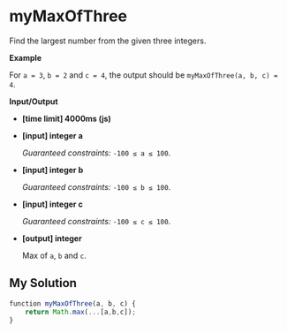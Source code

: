 # myMaxOfThree
﻿Find the largest number from the given three integers.

**Example**

For `a = 3`, `b = 2` and `c = 4`, the output should be
`myMaxOfThree(a, b, c) = 4`.

**Input/Output**

*   **[time limit] 4000ms (js)**

*   **[input] integer a**

    _Guaranteed constraints:_
    `-100 ≤ a ≤ 100`.

*   **[input] integer b**

    _Guaranteed constraints:_
    `-100 ≤ b ≤ 100`.

*   **[input] integer c**

    _Guaranteed constraints:_
    `-100 ≤ c ≤ 100`.

*   **[output] integer**

    Max of `a`, `b` and `c`.


## My Solution
```javascript
﻿function myMaxOfThree(a, b, c) {
    return Math.max(...[a,b,c]);
}
​
```
